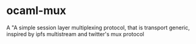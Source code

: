 # ocaml-mux
A "A simple session layer multiplexing protocol, that is transport generic, inspired by ipfs multistream and twitter's mux protocol
